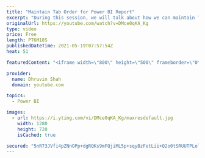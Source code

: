 ```yaml
---
title: "Maintain Tab Order for Power BI Report"
excerpt: "During this session, we will talk about how we can maintain Tab Order for Power BI Report. From a report accessibility standpoint, it is necessary to maintain tab order for our Power BI Report. Sometimes when end users are accessing the Power BI Report, they are using keyboard key “Tab” to move between"
originalUrl: https://youtube.com/watch?v=DMce0qKA_Kg
type: video
price: Free
length: PT6M18S
publishedDateTime: 2021-05-19T07:57:54Z
heat: 51

featuredContent: "<iframe width=\"800\" height=\"500\" frameborder=\"0\" src=\"https://www.youtube.com/embed/DMce0qKA_Kg\" allow=\"accelerometer; autoplay; encrypted-media; gyroscope; picture-in-picture\" allowfullscreen></iframe>"

provider:
  name: Dhruvin Shah
  domain: youtube.com

topics:
  - Power BI

images:
  - url: https://i.ytimg.com/vi/DMce0qKA_Kg/maxresdefault.jpg
    width: 1280
    height: 720
    isCached: true

secured: "5nR73JVfi4pZNnOPp+dgRQKs9mFQjiML5p+sqyBzFetLii+Q2o0tSRUUTPLolS6TwiZmcCmustdR5dKD5V2lYjqwjAYE2RExVXsvYhVJ+FuWVgxLc0L3UMNxGyVSqDSAzWUb9KUr2EudMvWuA9ThdSwWfLL5u9AfEYjITl3ianB1mtx/rQkwA+8vAfw+2jD1mFIOoZpQVXIEgpqR9i5k6aftaWRUIV+paauDRwcVAyoMKw4e9qeSXL0p07cJg/LdzRLSl/SY5eUJu4SIgBkCllKsNTQeEEpQ180ESRg/33l2NiM2bkQudhLsQ2TFrhnnW7oT4jllWatI4WsW058HO2IsKhrl7q7um3WEC5uvy5ftEs/ZOdvx0UHmioUwWk+CD1Wp/pPmhOTblbBi88OZ0pVOhTbvxiNsy4iVEoU2UKU=;L2QivvAa8JZTxszqHIZvfA=="
---
```


